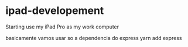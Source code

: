 # ipad-developement
Starting use my iPad Pro as my work computer

basicamente vamos usar so a dependencia do express
yarn add express

